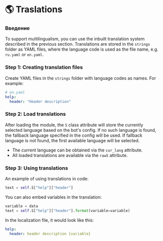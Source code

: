 # 🌎 Traslations
### Введение
To support multilingualism, you can use the inbuilt translation system described in the previous section. Translations are stored in the `strings` folder as YAML files, where the language code is used as the file name, e.g. `ru.yaml` or `en.yaml`.

### Step 1: Creating translation files
Create YAML files in the `strings` folder with language codes as names. For example:

```yaml
# en.yaml
help:
  header: "Header description"
```

### Step 2: Load translations
After loading the module, the `S` class attribute will store the currently selected language based on the bot's config. If no such language is found, the fallback language specified in the config will be used. If fallback language is not found, the first available language will be selected.

- The current language can be obtained via the `cur_lang` attribute.
- All loaded translations are available via the `rawS` attribute.

### Step 3: Using translations
An example of using translations in code:

```python
text = self.S["help"]["header"]
```

You can also embed variables in the translation:

```python
variable = data
text = self.S["help"]["header"].format(variable=variable)
```

In the localization file, it would look like this:

```yaml
help:
  header: header description {variable}
```
